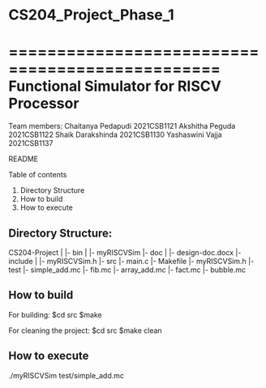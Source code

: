 # CS204_Project_Phase_1

================================================
Functional Simulator for RISCV Processor
================================================

Team members:
Chaitanya Pedapudi  2021CSB1121
Akshitha Peguda     2021CSB1122
Shaik Darakshinda   2021CSB1130
Yashaswini Vajja    2021CSB1137

README

Table of contents
1. Directory Structure
2. How to build
3. How to execute


Directory Structure:
--------------------
CS204-Project
  |
  |- bin
      |
      |- myRISCVSim
  |- doc
      |
      |- design-doc.docx
  |- include
      |
      |- myRISCVSim.h
  |- src
      |- main.c
      |- Makefile
      |- myRISCVSim.h
  |- test
      |- simple_add.mc
      |- fib.mc
      |- array_add.mc
      |- fact.mc
      |- bubble.mc
      
How to build
------------
For building:
	$cd src
	$make

For cleaning the project:
	$cd src
	$make clean


How to execute
--------------
./myRISCVSim test/simple_add.mc

